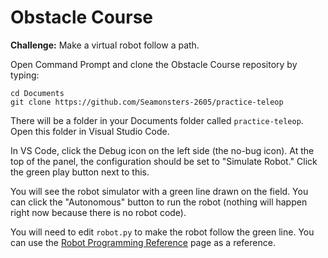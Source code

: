 # Obstacle Course

**Challenge:** Make a virtual robot follow a path.

Open Command Prompt and clone the Obstacle Course repository by typing:

```
cd Documents
git clone https://github.com/Seamonsters-2605/practice-teleop
```

There will be a folder in your Documents folder called `practice-teleop`. Open this folder in Visual Studio Code.

In VS Code, click the Debug icon on the left side (the no-bug icon). At the top of the panel, the configuration should be set to "Simulate Robot." Click the green play button next to this.

You will see the robot simulator with a green line drawn on the field. You can click the "Autonomous" button to run the robot (nothing will happen right now because there is no robot code).

You will need to edit `robot.py` to make the robot follow the green line. You can use the [Robot Programming Reference](../reference/) page as a reference.

